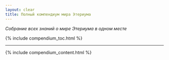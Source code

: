```yaml
---
layout: clear
title: Полный компендиум мира Этериума
---
```


*Собрание всех знаний о мире Этериума в одном месте*

{% include compendium_toc.html %}

---

{% include compendium_content.html %}